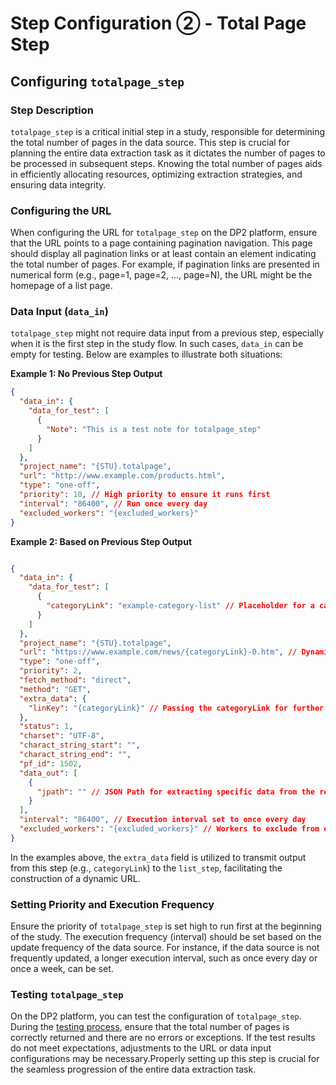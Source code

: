 # Step Configuration ② - Total Page Step

## Configuring `totalpage_step`

### Step Description

`totalpage_step` is a critical initial step in a study, responsible for determining the total number of pages in the data source. This step is crucial for planning the entire data extraction task as it dictates the number of pages to be processed in subsequent steps. Knowing the total number of pages aids in efficiently allocating resources, optimizing extraction strategies, and ensuring data integrity.

### Configuring the URL

When configuring the URL for `totalpage_step` on the DP2 platform, ensure that the URL points to a page containing pagination navigation. This page should display all pagination links or at least contain an element indicating the total number of pages. For example, if pagination links are presented in numerical form (e.g., page=1, page=2, ..., page=N), the URL might be the homepage of a list page.

### Data Input (`data_in`)

`totalpage_step` might not require data input from a previous step, especially when it is the first step in the study flow. In such cases, `data_in` can be empty for testing. Below are examples to illustrate both situations:

**Example 1: No Previous Step Output**

```json
{
  "data_in": {
    "data_for_test": [
      {
        "Note": "This is a test note for totalpage_step"
      }
    ]
  },
  "project_name": "{STU}.totalpage",
  "url": "http://www.example.com/products.html",
  "type": "one-off",
  "priority": 10, // High priority to ensure it runs first
  "interval": "86400", // Run once every day
  "excluded_workers": "{excluded_workers}"
}
```

**Example 2: Based on Previous Step Output**

```json

{
  "data_in": {
    "data_for_test": [
      {
        "categoryLink": "example-category-list" // Placeholder for a category link from a previous step
      }
    ]
  },
  "project_name": "{STU}.totalpage",
  "url": "https://www.example.com/news/{categoryLink}-0.htm", // Dynamic URL construction using categoryLink
  "type": "one-off",
  "priority": 2,
  "fetch_method": "direct",
  "method": "GET",
  "extra_data": {
    "linKey": "{categoryLink}" // Passing the categoryLink for further processing
  },
  "status": 1,
  "charset": "UTF-8",
  "charact_string_start": "",
  "charact_string_end": "",
  "pf_id": 1502,
  "data_out": [
    {
      "jpath": "" // JSON Path for extracting specific data from the response, left empty as an example
    }
  ],
  "interval": "86400", // Execution interval set to once every day
  "excluded_workers": "{excluded_workers}" // Workers to exclude from executing this task
}
```


In the examples above, the `extra_data` field is utilized to transmit output from this step (e.g., `categoryLink`) to the `list_step`, facilitating the construction of a dynamic URL.

### Setting Priority and Execution Frequency

Ensure the priority of `totalpage_step` is set high to run first at the beginning of the study. The execution frequency (interval) should be set based on the update frequency of the data source. For instance, if the data source is not frequently updated, a longer execution interval, such as once every day or once a week, can be set.

### Testing `totalpage_step`

On the DP2 platform, you can test the configuration of `totalpage_step`. During the [testing process](Jexter%20Configuration：Extract%20the%20Total%20Number%20of%20Pages%20in%20`totalpage_step`.md), ensure that the total number of pages is correctly returned and there are no errors or exceptions. If the test results do not meet expectations, adjustments to the URL or data input configurations may be necessary.Properly setting up this step is crucial for the seamless progression of the entire data extraction task.
